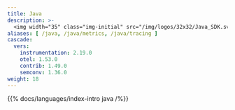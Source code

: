 ```yaml
---
title: Java
description: >-
  <img width="35" class="img-initial" src="/img/logos/32x32/Java_SDK.svg" alt="Java"> Language-specific implementation of OpenTelemetry in Java.
aliases: [ /java, /java/metrics, /java/tracing ]
cascade:
  vers:
    instrumentation: 2.19.0
    otel: 1.53.0
    contrib: 1.49.0
    semconv: 1.36.0
weight: 18
---
```


{{% docs/languages/index-intro java /%}}
